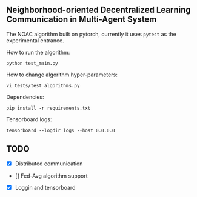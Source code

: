 ## Neighborhood-oriented Decentralized Learning Communication in Multi-Agent System

The NOAC algorithm built on pytorch, currently it uses `pytest` as the experimental entrance.

How to run the algorithm:

`python test_main.py`

How to change algorithm hyper-parameters:

`vi tests/test_algorithms.py`

Dependencies:

`pip install -r requirements.txt`

Tensorboard logs:

`tensorboard --logdir logs --host 0.0.0.0`

## TODO

- [x] Distributed communication
- [] Fed-Avg algorithm support
- [x] Loggin and tensorboard
